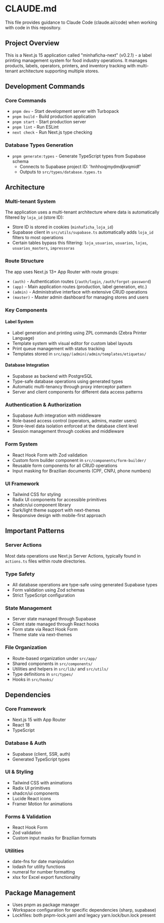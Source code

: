 # CLAUDE.md

This file provides guidance to Claude Code (claude.ai/code) when working with code in this repository.

## Project Overview

This is a Next.js 15 application called "minhaficha-next" (v0.2.1) - a label printing management system for food industry operations. It manages products, labels, operators, printers, and inventory tracking with multi-tenant architecture supporting multiple stores.

## Development Commands

### Core Commands
- `pnpm dev` - Start development server with Turbopack
- `pnpm build` - Build production application  
- `pnpm start` - Start production server
- `pnpm lint` - Run ESLint
- `next check` - Run Next.js type checking

### Database Types Generation
- `pnpm generate:types` - Generate TypeScript types from Supabase schema
  - Connects to Supabase project ID: 'hnhhoqjmydmdjkvqmidf'
  - Outputs to `src/types/database.types.ts`

## Architecture

### Multi-tenant System
The application uses a multi-tenant architecture where data is automatically filtered by `loja_id` (store ID):
- Store ID is stored in cookies (`minhaficha_loja_id`)
- Supabase client in `src/utils/supabase.ts` automatically adds `loja_id` filters to most operations
- Certain tables bypass this filtering: `loja_usuarios`, `usuarios`, `lojas`, `usuarios_masters`, `impressoras`

### Route Structure
The app uses Next.js 13+ App Router with route groups:
- `(auth)` - Authentication routes (`/auth/login`, `/auth/forgot-password`)
- `(app)` - Main application routes (production, label generation, etc.)
- `(admin)` - Administrative interface with extensive CRUD operations
- `(master)` - Master admin dashboard for managing stores and users

### Key Components

#### Label System
- Label generation and printing using ZPL commands (Zebra Printer Language)
- Template system with visual editor for custom label layouts
- Print queue management with status tracking
- Templates stored in `src/app/(admin)/admin/templates/etiquetas/`

#### Database Integration
- Supabase as backend with PostgreSQL
- Type-safe database operations using generated types
- Automatic multi-tenancy through proxy interceptor pattern
- Server and client components for different data access patterns

### Authentication & Authorization
- Supabase Auth integration with middleware
- Role-based access control (operators, admins, master users)  
- Store-level data isolation enforced at the database client level
- Session management through cookies and middleware

### Form System
- React Hook Form with Zod validation
- Custom form builder component in `src/components/form-builder/`
- Reusable form components for all CRUD operations
- Input masking for Brazilian documents (CPF, CNPJ, phone numbers)

### UI Framework
- Tailwind CSS for styling
- Radix UI components for accessible primitives
- shadcn/ui component library
- Dark/light theme support with next-themes
- Responsive design with mobile-first approach

## Important Patterns

### Server Actions
Most data operations use Next.js Server Actions, typically found in `actions.ts` files within route directories.

### Type Safety
- All database operations are type-safe using generated Supabase types
- Form validation using Zod schemas
- Strict TypeScript configuration

### State Management
- Server state managed through Supabase
- Client state managed through React hooks
- Form state via React Hook Form
- Theme state via next-themes

### File Organization
- Route-based organization under `src/app/`
- Shared components in `src/components/`
- Utilities and helpers in `src/lib/` and `src/utils/`
- Type definitions in `src/types/`
- Hooks in `src/hooks/`

## Dependencies

### Core Framework
- Next.js 15 with App Router
- React 18
- TypeScript

### Database & Auth
- Supabase (client, SSR, auth)
- Generated TypeScript types

### UI & Styling
- Tailwind CSS with animations
- Radix UI primitives
- shadcn/ui components
- Lucide React icons
- Framer Motion for animations

### Forms & Validation
- React Hook Form
- Zod validation
- Custom input masks for Brazilian formats

### Utilities
- date-fns for date manipulation
- lodash for utility functions
- numeral for number formatting
- xlsx for Excel export functionality

## Package Management
- Uses pnpm as package manager
- Workspace configuration for specific dependencies (sharp, supabase)
- Lockfiles: both pnpm-lock.yaml and legacy yarn.lock/bun.lock present